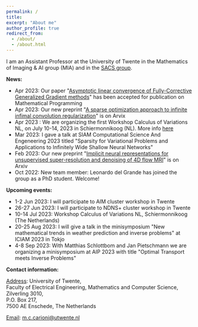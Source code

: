 ```yaml
---
permalink: /
title: 
excerpt: "About me"
author_profile: true
redirect_from: 
  - /about/
  - /about.html
---
```


I am an Assistant Professor at the University of Twente in the Mathematics of Imaging & AI group (MIA) and in the [SACS group](https://www.utwente.nl/en/eemcs/sacs/).




<b> News: </b>
  * Apr 2023: Our paper "[Asymptotic linear convergence of Fully-Corrective Generalized Gradient methods](https://arxiv.org/pdf/2110.06756.pdf)" has been accepted for publication on Mathematical Programming
  * Apr 2023: Our new preprint "[A sparse optimization approach to infinite infimal convolution regularization](https://arxiv.org/pdf/2304.08628.pdf)" is on Arvix
  * Apr 2023 : We are organizing the first Workshop Calculus of Variations NL, on July 10-14, 2023 in Schiermonnikoog (NL). More info [here](https://www.calcvar.nl/events)
  * Mar 2023: I gave a talk at SIAM Computational Science And Engeneering 2023 titled "Sparsity for Variational Problems and Applications to Infinitely Wide Shallow Neural Networks"
  * Feb 2023: Our new preprint "[Implicit neural representations for unsupervised super-resolution and denoising of 4D flow MRI](https://arxiv.org/pdf/2302.12835.pdf)" is on Arxiv
  * Oct 2022: New team member: Leonardo del Grande has joined the group as a PhD student. Welcome!



<b> Upcoming events: </b>
  * 1-2 Jun 2023: I will participate to AIM cluster workshop in Twente 
  * 26-27 Jun 2023: I will participate to NDNS+ cluster workshop in Twente
  * 10-14 Jul 2023: Workshop Calculus of Variations NL, Schiermonnikoog (The Netherlands)
  * 20-25 Aug 2023: I will give a talk in the minisymposium "New mathematical trends in weather prediction and inverse problems" at ICIAM 2023 in Tokjo
  * 4-8 Sep 2023: With Matthias Schlottbom and Jan Pietschmann we are organizing a minisymposium at AIP 2023 with title "Optimal Transport meets Inverse Problems"   


<b> Contact information: </b>

<u>Address</u>: University of Twente, <br> 
Faculty of Electrical Engineering, Mathematics and Computer Science, <br>
Zilverling  3010, <br>
P.O. Box 217, <br>
7500 AE Enschede, The Netherlands

<u>Email</u>: m.c.carioni@utwente.nl
